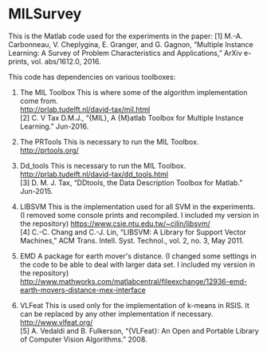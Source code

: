 # MILSurvey

This is the Matlab code used for the experiments in the paper:
[1] M.-A. Carbonneau, V. Cheplygina, E. Granger, and G. Gagnon, “Multiple Instance Learning: A Survey of Problem Characteristics and Applications,” ArXiv e-prints, vol. abs/1612.0, 2016. 


This code has dependencies on various toolboxes:

1) The MIL Toolbox
This is where some of the algorithm implementation come from.  
http://prlab.tudelft.nl/david-tax/mil.html  
[2] C. V Tax D.M.J., “{MIL}, A {M}atlab Toolbox for Multiple Instance Learning.” Jun-2016. 

2) The PRTools
This is necessary to run the MIL Toolbox.  
http://prtools.org/

3) Dd_tools
This is necessary to run the MIL Toolbox.  
http://prlab.tudelft.nl/david-tax/dd_tools.html  
[3] D. M. J. Tax, “DDtools, the Data Description Toolbox for Matlab.” Jun-2015.

4) LIBSVM
This is the implementation used for all SVM in the experiments. (I removed some console prints and recompiled. I included my version in the repository)
https://www.csie.ntu.edu.tw/~cjlin/libsvm/  
[4] C.-C. Chang and C.-J. Lin, “LIBSVM: A Library for Support Vector Machines,” ACM Trans. Intell. Syst. Technol., vol. 2, no. 3, May 2011.

5) EMD
A package for earth mover's distance. (I changed some settings in the code to be able to deal with larger data set. I included my version in the repository) 
http://www.mathworks.com/matlabcentral/fileexchange/12936-emd-earth-movers-distance-mex-interface

6) VLFeat 
This is used only for the implementation of k-means in RSIS. It can be replaced by any other implementation if necessary.  
http://www.vlfeat.org/  
[5] A. Vedaldi and B. Fulkerson, “{VLFeat}: An Open and Portable Library of Computer Vision Algorithms.” 2008.
